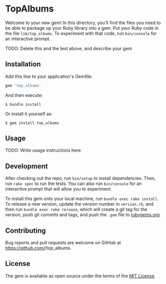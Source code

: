 # TopAlbums

Welcome to your new gem! In this directory, you'll find the files you need to be able to package up your Ruby library into a gem. Put your Ruby code in the file `lib/top_albums`. To experiment with that code, run `bin/console` for an interactive prompt.

TODO: Delete this and the text above, and describe your gem

## Installation

Add this line to your application's Gemfile:

```ruby
gem 'top_albums'
```

And then execute:

    $ bundle install

Or install it yourself as:

    $ gem install top_albums

## Usage

TODO: Write usage instructions here

## Development

After checking out the repo, run `bin/setup` to install dependencies. Then, run `rake spec` to run the tests. You can also run `bin/console` for an interactive prompt that will allow you to experiment.

To install this gem onto your local machine, run `bundle exec rake install`. To release a new version, update the version number in `version.rb`, and then run `bundle exec rake release`, which will create a git tag for the version, push git commits and tags, and push the `.gem` file to [rubygems.org](https://rubygems.org).

## Contributing

Bug reports and pull requests are welcome on GitHub at https://github.com/<github username>/top_albums.


## License

The gem is available as open source under the terms of the [MIT License](https://opensource.org/licenses/MIT).
